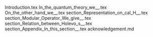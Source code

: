 Introduction.tex
In_the_quantum_theory_we__.tex
On_the_other_hand_we__.tex
section_Representation_on_cal_H__.tex
section_Modular_Operator_We_give__.tex
section_Relation_between_Holevo_s__.tex
section_Appendix_In_this_section__.tex
acknowledgement.md